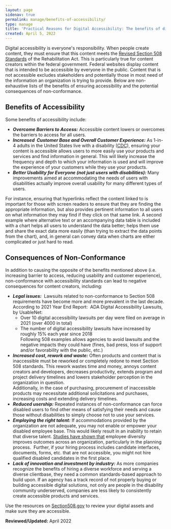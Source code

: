 ```yaml
---
layout: page
sidenav: true
permalink: manage/benefits-of-accessibility/
type: manage
title: 'Practical Reasons for Digital Accessibility: The benefits of digital accessibility and the risks and drawbacks of inaccessible content'
created: April 5, 2022
---
```

Digital accessibility is everyone's responsibility. When people create content, they must ensure that this content meets the [Revised Section 508 Standards](https://www.access-board.gov/ict) of the Rehabilitation Act. This is particularly true for content creators within the federal government. Federal websites display content that is intended to be accessible by everyone in the public. Content that is not accessible excludes stakeholders and potentially those in most need of the information an organization is trying to provide. Below are non-exhaustive lists of the benefits of ensuring accessibility and the potential consequences of non-conformance.

## Benefits of Accessibility 

Some benefits of accessibility include:
  * ***Overcome Barriers to Access:*** Accessible content lowers or overcomes the barriers to access for all users.
  * ***Increased  Customer Base and Overall Customer Experience:*** As 1-in-4 adults in the United States live with a disability ([CDC](https://www.cdc.gov/ncbddd/disabilityandhealth/infographic-disability-impacts-all.html)), ensuring your content is accessible allows users to more easily use your products and services and find information in general. This will likely increase the frequency and depth to which your information is used and will improve the experience of your customers while they use your products.
  * ***Better Usability for Everyone (not just users with disabilities):*** Many improvements aimed at accommodating the needs of users with disabilities actually improve overall usability for many different types of users.

  For instance, ensuring that hyperlinks reflect the content linked to is important for those with screen readers to ensure that they are finding the appropriate information, but also provides pertinent information to all users on what information they may find if they click on that same link. A second example where alternative text or an accompanying data table is included with a chart helps all users to understand the data better; helps them use and share the exact data more easily (than trying to extract the data points from the chart), and, in general can convey data when charts are either complicated or just hard to read.

## Consequences of Non-Conformance 
In addition to causing the opposite of the benefits mentioned above (i.e. increasing barrier to access, reducing usability and customer experience), non-conformance with accessibility standards can lead to negative consequences for content creators, including:
 
  * ***Legal issues:***  Lawsuits related to non-conformance to Section 508 requirements have become more and more prevalent in the last decade. According to 2021 Year End Report:  ADA Digital Accessibility Lawsuits, by UsableNet:
    *  Over 10 digital accessibility lawsuits per day were filed on average in 2021 (over 4000 in total)
    * The number of digital accessibility lawsuits have increased by roughly 15% each year since 2018 <br> Following 508 examples allows agencies to avoid lawsuits and the negative impacts they could have (fines, bad press, loss of support and/or favorability with the public, etc.)
  * ***Increased cost, rework and waste:*** Often products and content that is inaccessible must be reworked or completely redone to meet Section 508 standards. This rework wastes time and money, annoys content creators and developers, decreases productivity, extends program and project delivery timelines and lowers stakeholder perception in the organization in question. <br> Additionally, in the case of purchasing, procurement of inaccessible products may necessitate additional solicitations and purchases, increasing costs and extending delivery timelines.
  * ***Reduced usership:*** Repeated instances of non-conformance can force disabled users to find other means of satisfying their needs and cause those without disabilities to simply choose not to use your services.
  * ***Employing the right talent:*** If accommodations provided by the organization are not adequate, you may not enable or empower your disabled employee base. This would likely result in an inability to retain that diverse talent. [Studies have shown that](https://trainingindustry.com/articles/diversity-equity-and-inclusion/how-employee-diversity-benefits-the-strategic-planning-process/) employee diversity improves outcomes across an organization, particularly in the planning process.  Further, if your hiring process includes candidate interfaces, documents, forms, etc. that are not accessible, you might not hire qualified disabled candidates in the first place.
  * ***Lack of innovation and investment by industry:*** As more companies recognize the benefits of hiring a diverse workforce and serving a diverse clientbase, they need a common standards-based approach to build upon. If an agency has a track record of not properly buying or building accessible digital solutions, not only are people in the disability community underserved, companies are less likely to consistently create accessible products and services.

Use the resources on [Section508.gov]({{site.basurl}}) to review your digital assets and make sure they are accessible.

  

**Reviewed/Updated:** April 2022

